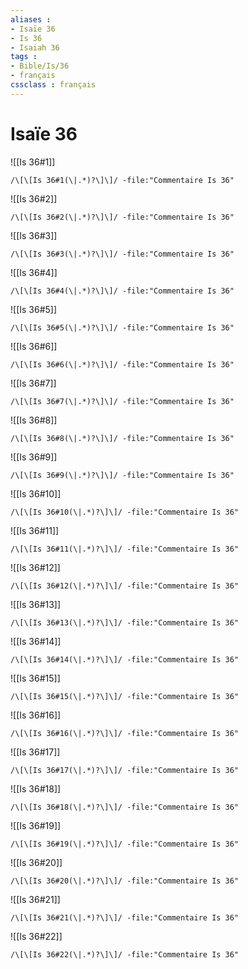 ```yaml
---
aliases : 
- Isaïe 36
- Is 36
- Isaiah 36
tags : 
- Bible/Is/36
- français
cssclass : français
---
```


# Isaïe 36

![[Is 36#1]]

```query
/\[\[Is 36#1(\|.*)?\]\]/ -file:"Commentaire Is 36"
```

![[Is 36#2]]

```query
/\[\[Is 36#2(\|.*)?\]\]/ -file:"Commentaire Is 36"
```

![[Is 36#3]]

```query
/\[\[Is 36#3(\|.*)?\]\]/ -file:"Commentaire Is 36"
```

![[Is 36#4]]

```query
/\[\[Is 36#4(\|.*)?\]\]/ -file:"Commentaire Is 36"
```

![[Is 36#5]]

```query
/\[\[Is 36#5(\|.*)?\]\]/ -file:"Commentaire Is 36"
```

![[Is 36#6]]

```query
/\[\[Is 36#6(\|.*)?\]\]/ -file:"Commentaire Is 36"
```

![[Is 36#7]]

```query
/\[\[Is 36#7(\|.*)?\]\]/ -file:"Commentaire Is 36"
```

![[Is 36#8]]

```query
/\[\[Is 36#8(\|.*)?\]\]/ -file:"Commentaire Is 36"
```

![[Is 36#9]]

```query
/\[\[Is 36#9(\|.*)?\]\]/ -file:"Commentaire Is 36"
```

![[Is 36#10]]

```query
/\[\[Is 36#10(\|.*)?\]\]/ -file:"Commentaire Is 36"
```

![[Is 36#11]]

```query
/\[\[Is 36#11(\|.*)?\]\]/ -file:"Commentaire Is 36"
```

![[Is 36#12]]

```query
/\[\[Is 36#12(\|.*)?\]\]/ -file:"Commentaire Is 36"
```

![[Is 36#13]]

```query
/\[\[Is 36#13(\|.*)?\]\]/ -file:"Commentaire Is 36"
```

![[Is 36#14]]

```query
/\[\[Is 36#14(\|.*)?\]\]/ -file:"Commentaire Is 36"
```

![[Is 36#15]]

```query
/\[\[Is 36#15(\|.*)?\]\]/ -file:"Commentaire Is 36"
```

![[Is 36#16]]

```query
/\[\[Is 36#16(\|.*)?\]\]/ -file:"Commentaire Is 36"
```

![[Is 36#17]]

```query
/\[\[Is 36#17(\|.*)?\]\]/ -file:"Commentaire Is 36"
```

![[Is 36#18]]

```query
/\[\[Is 36#18(\|.*)?\]\]/ -file:"Commentaire Is 36"
```

![[Is 36#19]]

```query
/\[\[Is 36#19(\|.*)?\]\]/ -file:"Commentaire Is 36"
```

![[Is 36#20]]

```query
/\[\[Is 36#20(\|.*)?\]\]/ -file:"Commentaire Is 36"
```

![[Is 36#21]]

```query
/\[\[Is 36#21(\|.*)?\]\]/ -file:"Commentaire Is 36"
```

![[Is 36#22]]

```query
/\[\[Is 36#22(\|.*)?\]\]/ -file:"Commentaire Is 36"
```

